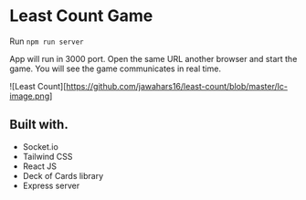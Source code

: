 # Least Count Game

Run `npm run server`

App will run in 3000 port. Open the same URL another browser and start the game. You will see the game communicates in real time.

![Least Count][https://github.com/jawahars16/least-count/blob/master/lc-image.png]

## Built with.

- Socket.io
- Tailwind CSS
- React JS
- Deck of Cards library
- Express server

